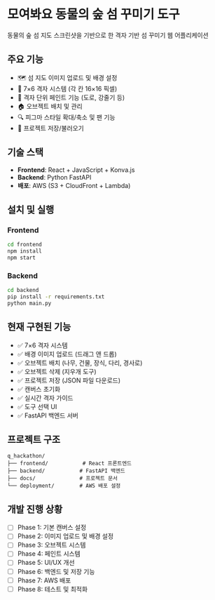 # 모여봐요 동물의 숲 섬 꾸미기 도구

동물의 숲 섬 지도 스크린샷을 기반으로 한 격자 기반 섬 꾸미기 웹 어플리케이션

## 주요 기능

- 🗺️ 섬 지도 이미지 업로드 및 배경 설정
- 📐 7×6 격자 시스템 (각 칸 16×16 픽셀)
- 🎨 격자 단위 페인트 기능 (도로, 강줄기 등)
- 🏠 오브젝트 배치 및 관리
- 🔍 피그마 스타일 확대/축소 및 팬 기능
- 💾 프로젝트 저장/불러오기

## 기술 스택

- **Frontend**: React + JavaScript + Konva.js
- **Backend**: Python FastAPI
- **배포**: AWS (S3 + CloudFront + Lambda)

## 설치 및 실행

### Frontend
```bash
cd frontend
npm install
npm start
```

### Backend
```bash
cd backend
pip install -r requirements.txt
python main.py
```

## 현재 구현된 기능

- ✅ 7×6 격자 시스템
- ✅ 배경 이미지 업로드 (드래그 앤 드롭)
- ✅ 오브젝트 배치 (나무, 건물, 장식, 다리, 경사로)
- ✅ 오브젝트 삭제 (지우개 도구)
- ✅ 프로젝트 저장 (JSON 파일 다운로드)
- ✅ 캔버스 초기화
- ✅ 실시간 격자 가이드
- ✅ 도구 선택 UI
- ✅ FastAPI 백엔드 서버

## 프로젝트 구조

```
q_hackathon/
├── frontend/           # React 프론트엔드
├── backend/           # FastAPI 백엔드
├── docs/              # 프로젝트 문서
└── deployment/        # AWS 배포 설정
```

## 개발 진행 상황

- [ ] Phase 1: 기본 캔버스 설정
- [ ] Phase 2: 이미지 업로드 및 배경 설정
- [ ] Phase 3: 오브젝트 시스템
- [ ] Phase 4: 페인트 시스템
- [ ] Phase 5: UI/UX 개선
- [ ] Phase 6: 백엔드 및 저장 기능
- [ ] Phase 7: AWS 배포
- [ ] Phase 8: 테스트 및 최적화